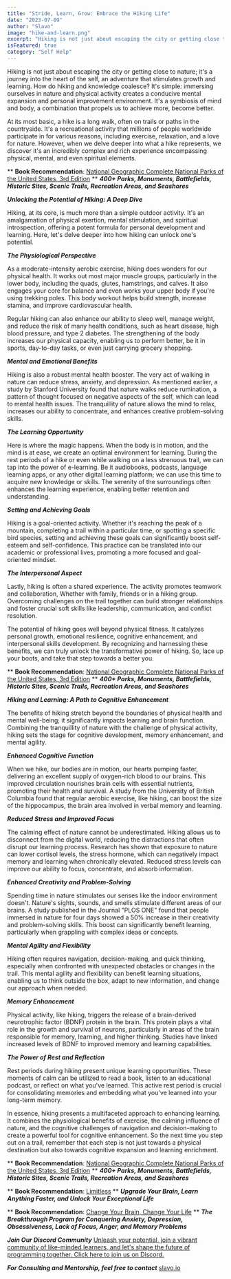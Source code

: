 ```yaml
---
title: "Stride, Learn, Grow: Embrace the Hiking Life"
date: "2023-07-09"
author: "Slavo"
image: "hike-and-learn.png"
excerpt: "Hiking is not just about escaping the city or getting close to nature; it's a journey into the heart of the self...."
isFeatured: true
category: "Self Help"
---
```


Hiking is not just about escaping the city or getting close to nature; it's a journey into the heart of the self, an adventure that stimulates growth and learning. How do hiking and knowledge coalesce? It's simple: immersing ourselves in nature and physical activity creates a conducive mental expansion and personal improvement environment. It's a symbiosis of mind and body, a combination that propels us to achieve more, become better.

At its most basic, a hike is a long walk, often on trails or paths in the countryside. It's a recreational activity that millions of people worldwide participate in for various reasons, including exercise, relaxation, and a love for nature. However, when we delve deeper into what a hike represents, we discover it's an incredibly complex and rich experience encompassing physical, mental, and even spiritual elements.

\*\* **Book Recommendation**: [National Geographic Complete National Parks of the United States, 3rd Edition](https://amzn.to/44fSNkm)
\*\* **_400+ Parks, Monuments, Battlefields, Historic Sites, Scenic Trails, Recreation Areas, and Seashores_**

**_Unlocking the Potential of Hiking: A Deep Dive_**

Hiking, at its core, is much more than a simple outdoor activity. It's an amalgamation of physical exertion, mental stimulation, and spiritual introspection, offering a potent formula for personal development and learning. Here, let's delve deeper into how hiking can unlock one's potential.

**_The Physiological Perspective_**

As a moderate-intensity aerobic exercise, hiking does wonders for our physical health. It works out most major muscle groups, particularly in the lower body, including the quads, glutes, hamstrings, and calves. It also engages your core for balance and even works your upper body if you're using trekking poles. This body workout helps build strength, increase stamina, and improve cardiovascular health.

Regular hiking can also enhance our ability to sleep well, manage weight, and reduce the risk of many health conditions, such as heart disease, high blood pressure, and type 2 diabetes. The strengthening of the body increases our physical capacity, enabling us to perform better, be it in sports, day-to-day tasks, or even just carrying grocery shopping.

**_Mental and Emotional Benefits_**

Hiking is also a robust mental health booster. The very act of walking in nature can reduce stress, anxiety, and depression. As mentioned earlier, a study by Stanford University found that nature walks reduce rumination, a pattern of thought focused on negative aspects of the self, which can lead to mental health issues. The tranquillity of nature allows the mind to relax, increases our ability to concentrate, and enhances creative problem-solving skills.

**_The Learning Opportunity_**

Here is where the magic happens. When the body is in motion, and the mind is at ease, we create an optimal environment for learning. During the rest periods of a hike or even while walking on a less strenuous trail, we can tap into the power of e-learning. Be it audiobooks, podcasts, language learning apps, or any other digital learning platform; we can use this time to acquire new knowledge or skills. The serenity of the surroundings often enhances the learning experience, enabling better retention and understanding.

**_Setting and Achieving Goals_**

Hiking is a goal-oriented activity. Whether it's reaching the peak of a mountain, completing a trail within a particular time, or spotting a specific bird species, setting and achieving these goals can significantly boost self-esteem and self-confidence. This practice can be translated into our academic or professional lives, promoting a more focused and goal-oriented mindset.

**_The Interpersonal Aspect_**

Lastly, hiking is often a shared experience. The activity promotes teamwork and collaboration, Whether with family, friends or in a hiking group. Overcoming challenges on the trail together can build stronger relationships and foster crucial soft skills like leadership, communication, and conflict resolution.

The potential of hiking goes well beyond physical fitness. It catalyzes personal growth, emotional resilience, cognitive enhancement, and interpersonal skills development. By recognizing and harnessing these benefits, we can truly unlock the transformative power of hiking. So, lace up your boots, and take that step towards a better you.

\*\* **Book Recommendation**: [National Geographic Complete National Parks of the United States, 3rd Edition](https://amzn.to/44fSNkm)
\*\* **_400+ Parks, Monuments, Battlefields, Historic Sites, Scenic Trails, Recreation Areas, and Seashores_**

**_Hiking and Learning: A Path to Cognitive Enhancement_**

The benefits of hiking stretch beyond the boundaries of physical health and mental well-being; it significantly impacts learning and brain function. Combining the tranquillity of nature with the challenge of physical activity, hiking sets the stage for cognitive development, memory enhancement, and mental agility.

**_Enhanced Cognitive Function_**

When we hike, our bodies are in motion, our hearts pumping faster, delivering an excellent supply of oxygen-rich blood to our brains. This improved circulation nourishes brain cells with essential nutrients, promoting their health and survival. A study from the University of British Columbia found that regular aerobic exercise, like hiking, can boost the size of the hippocampus, the brain area involved in verbal memory and learning.

**_Reduced Stress and Improved Focus_**

The calming effect of nature cannot be underestimated. Hiking allows us to disconnect from the digital world, reducing the distractions that often disrupt our learning process. Research has shown that exposure to nature can lower cortisol levels, the stress hormone, which can negatively impact memory and learning when chronically elevated. Reduced stress levels can improve our ability to focus, concentrate, and absorb information.

**_Enhanced Creativity and Problem-Solving_**

Spending time in nature stimulates our senses like the indoor environment doesn't. Nature's sights, sounds, and smells stimulate different areas of our brains. A study published in the Journal "PLOS ONE" found that people immersed in nature for four days showed a 50% increase in their creativity and problem-solving skills. This boost can significantly benefit learning, particularly when grappling with complex ideas or concepts.

**_Mental Agility and Flexibility_**

Hiking often requires navigation, decision-making, and quick thinking, especially when confronted with unexpected obstacles or changes in the trail. This mental agility and flexibility can benefit learning situations, enabling us to think outside the box, adapt to new information, and change our approach when needed.

**_Memory Enhancement_**

Physical activity, like hiking, triggers the release of a brain-derived neurotrophic factor (BDNF) protein in the brain. This protein plays a vital role in the growth and survival of neurons, particularly in areas of the brain responsible for memory, learning, and higher thinking. Studies have linked increased levels of BDNF to improved memory and learning capabilities.

**_The Power of Rest and Reflection_**

Rest periods during hiking present unique learning opportunities. These moments of calm can be utilized to read a book, listen to an educational podcast, or reflect on what you've learned. This active rest period is crucial for consolidating memories and embedding what you've learned into your long-term memory.

In essence, hiking presents a multifaceted approach to enhancing learning. It combines the physiological benefits of exercise, the calming influence of nature, and the cognitive challenges of navigation and decision-making to create a powerful tool for cognitive enhancement. So the next time you step out on a trail, remember that each step is not just towards a physical destination but also towards cognitive expansion and learning enrichment.

\*\* **Book Recommendation**: [National Geographic Complete National Parks of the United States, 3rd Edition](https://amzn.to/44fSNkm)
\*\* **_400+ Parks, Monuments, Battlefields, Historic Sites, Scenic Trails, Recreation Areas, and Seashores_**

\*\* **Book Recommendation**: [Limitless](https://amzn.to/44q7u3U)
\*\* **_Upgrade Your Brain, Learn Anything Faster, and Unlock Your Exceptional Life_**

\*\* **Book Recommendation**: [Change Your Brain, Change Your Life](https://amzn.to/44rO5ja)
\*\* **_The Breakthrough Program for Conquering Anxiety, Depression, Obsessiveness, Lack of Focus, Anger, and Memory Problems_**

**_Join Our Discord Community_** [Unleash your potential, join a vibrant community of like-minded learners, and let's shape the future of programming together. Click here to join us on Discord.](https://discord.gg/aN9Pgzz2)

**_For Consulting and Mentorship, feel free to contact_** [slavo.io](/contact)
